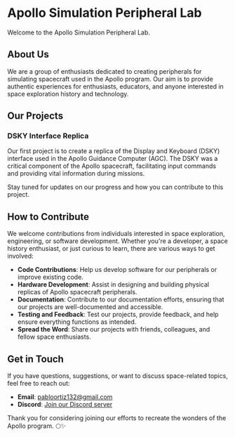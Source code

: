 # Apollo Simulation Peripheral Lab

Welcome to the Apollo Simulation Peripheral Lab.

## About Us
We are a group of enthusiasts dedicated to creating peripherals for simulating spacecraft used in the Apollo program. Our aim is to provide authentic experiences for enthusiasts, educators, and anyone interested in space exploration history and technology.

## Our Projects
### DSKY Interface Replica
Our first project is to create a replica of the Display and Keyboard (DSKY) interface used in the Apollo Guidance Computer (AGC). The DSKY was a critical component of the Apollo spacecraft, facilitating input commands and providing vital information during missions.

Stay tuned for updates on our progress and how you can contribute to this project.

## How to Contribute
We welcome contributions from individuals interested in space exploration, engineering, or software development. Whether you're a developer, a space history enthusiast, or just curious to learn, there are various ways to get involved:

- **Code Contributions**: Help us develop software for our peripherals or improve existing code.
- **Hardware Development**: Assist in designing and building physical replicas of Apollo spacecraft peripherals.
- **Documentation**: Contribute to our documentation efforts, ensuring that our projects are well-documented and accessible.
- **Testing and Feedback**: Test our projects, provide feedback, and help ensure everything functions as intended.
- **Spread the Word**: Share our projects with friends, colleagues, and fellow space enthusiasts.

## Get in Touch
If you have questions, suggestions, or want to discuss space-related topics, feel free to reach out:

- **Email**: [pabloortiz132@gmail.com](mailto:pabloortiz132@gmail.com)
- **Discord**: [Join our Discord server](https://discord.gg/kdBQUK4w)

Thank you for considering joining our efforts to recreate the wonders of the Apollo program. 🌕✨
